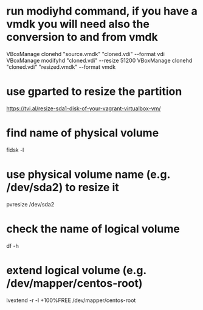 # run modiyhd command, if you have a vmdk you will need also the conversion to and from vmdk
VBoxManage clonehd "source.vmdk" "cloned.vdi" --format vdi
VBoxManage modifyhd "cloned.vdi" --resize 51200
VBoxManage clonehd "cloned.vdi" "resized.vmdk" --format vmdk

# use gparted to resize the partition
https://tvi.al/resize-sda1-disk-of-your-vagrant-virtualbox-vm/

# find name of physical volume
fidsk -l

# use physical volume name (e.g. /dev/sda2) to resize it
pvresize /dev/sda2

# check the name of logical volume
df -h

# extend logical volume (e.g. /dev/mapper/centos-root)
lvextend -r -l +100%FREE /dev/mapper/centos-root
